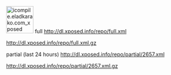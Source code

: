 <img src="https://icompile.eladkarako.com/_uploads/2015/01/icompile.eladkarako.com_xposed.png" alt="icompile.eladkarako.com_xposed" width="73" height="73" class="alignright size-full wp-image-2443" />
full
<a href="http://dl.xposed.info/repo/full.xml" title="http://dl.xposed.info/repo/full.xml" target="_blank">http://dl.xposed.info/repo/full.xml</a>

<a href="http://dl.xposed.info/repo/full.xml.gz" title="http://dl.xposed.info/repo/full.xml.gz" target="_blank">http://dl.xposed.info/repo/full.xml.gz</a>

partial (last 24 hours)
<a href="http://dl.xposed.info/repo/partial/2657.xml" title="http://dl.xposed.info/repo/partial/2657.xml" target="_blank">http://dl.xposed.info/repo/partial/2657.xml</a>

<a href="http://dl.xposed.info/repo/partial/2657.xml.gz" title="http://dl.xposed.info/repo/partial/2657.xml.gz" target="_blank">http://dl.xposed.info/repo/partial/2657.xml.gz</a>
